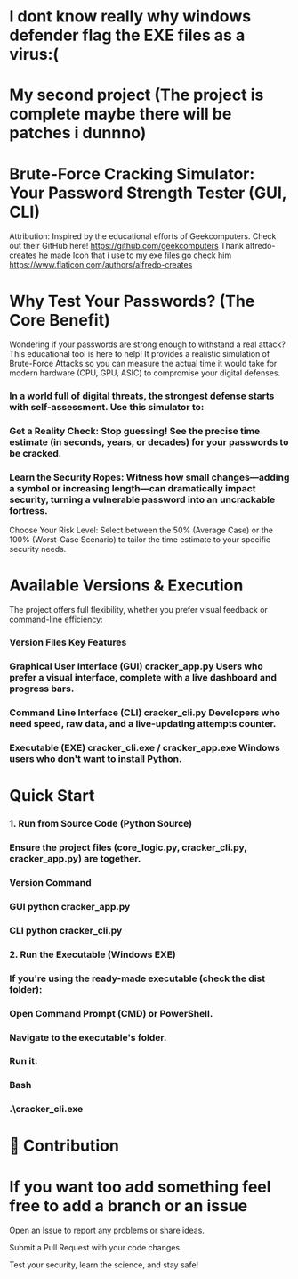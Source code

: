 # I dont know really why windows defender flag the EXE files as a virus:(
# My second project (The project is complete maybe there will be patches i dunnno)
#  Brute-Force Cracking Simulator: Your Password Strength Tester (GUI, CLI)
Attribution: Inspired by the educational efforts of Geekcomputers. Check out their GitHub here!
https://github.com/geekcomputers
Thank alfredo-creates he made Icon that i use to my exe files go check him https://www.flaticon.com/authors/alfredo-creates
#  Why Test Your Passwords? (The Core Benefit)
Wondering if your passwords are strong enough to withstand a real attack? This educational tool is here to help! It provides a realistic simulation of Brute-Force Attacks so you can measure the actual time it would take for modern hardware (CPU, GPU, ASIC) to compromise your digital defenses.

### In a world full of digital threats, the strongest defense starts with self-assessment. Use this simulator to:

### Get a Reality Check: Stop guessing! See the precise time estimate (in seconds, years, or decades) for your passwords to be cracked.

### Learn the Security Ropes: Witness how small changes—adding a symbol or increasing length—can dramatically impact security, turning a vulnerable password into an uncrackable fortress.

Choose Your Risk Level: Select between the 
50%
 (Average Case) or the 
100%
 (Worst-Case Scenario) to tailor the time estimate to your specific security needs.

#  Available Versions & Execution
The project offers full flexibility, whether you prefer visual feedback or command-line efficiency:

### Version	Files	Key Features
### Graphical User Interface (GUI)	cracker_app.py	Users who prefer a visual interface, complete with a live dashboard and progress bars.
### Command Line Interface (CLI)	cracker_cli.py	Developers who need speed, raw data, and a live-updating attempts counter.
### Executable (EXE)	cracker_cli.exe / cracker_app.exe	Windows users who don't want to install Python.

#  Quick Start
### 1. Run from Source Code (Python Source)
### Ensure the project files (core_logic.py, cracker_cli.py, cracker_app.py) are together.

### Version	Command
### GUI	python cracker_app.py
### CLI	python cracker_cli.py


### 2. Run the Executable (Windows EXE)
### If you're using the ready-made executable (check the dist folder):

### Open Command Prompt (CMD) or PowerShell.

### Navigate to the executable's folder.

### Run it:

### Bash

### .\cracker_cli.exe
# 🤝 Contribution
# If you want too add something feel free to add a branch or an issue

Open an Issue to report any problems or share ideas.

Submit a Pull Request with your code changes.

Test your security, learn the science, and stay safe!

